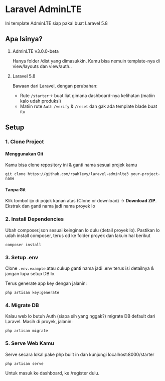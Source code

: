 # Laravel AdminLTE

Ini template AdminLTE siap pakai buat Laravel 5.8

## Apa Isinya?

1. AdminLTE v3.0.0-beta

    Hanya folder /dist yang dimasukkin. Kamu bisa nemuin template-nya di view/layouts dan view/auth..

2. Laravel 5.8

    Bawaan dari Laravel, dengan perubahan:

    - Rute ```/starter```-> buat liat gimana dashboard-nya kelihatan (matiin kalo udah produksi)
    - Matiin rute ```Auth``` ```/verify``` & ```/reset``` dan gak ada template blade buat itu

## Setup

### 1. Clone Project

#### Menggunakan Git

Kamu bisa clone repository ini & ganti nama sesuai projek kamu

````
git clone https://github.com/rpahlevy/laravel-adminlte3 your-project-name
````

#### Tanpa Git

Klik tombol ijo di pojok kanan atas (Clone or download) -> **Download ZIP**.
Ekstrak dan ganti nama jadi nama proyek lo

### 2. Install Dependencies

Ubah composer.json sesuai keinginan lo dulu (detail proyek lo). Pastikan lo udah install composer, terus cd ke folder proyek dan lakuin hal berikut

````
composer install
````

### 3. Setup .env

Clone ``.env.example`` atau cukup ganti nama jadi .env terus isi detailnya & jangan lupa setup DB lo.

Terus generate app key dengan jalanin:

````
php artisan key:generate
````

### 4. Migrate DB

Kalau web lo butuh Auth (siapa sih yang nggak?) migrate DB default dari Laravel. Masih di proyek, jalanin:

````
php artisan migrate
````

### 5. Serve Web Kamu

Serve secara lokal pake php built in dan kunjungi localhost:8000/starter

````
php artisan serve
````
Untuk masuk ke dashboard, ke /register dulu.
